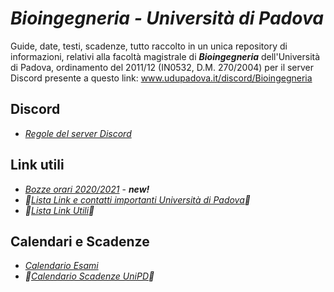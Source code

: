 # ***Bioingegneria** - Università di Padova*

Guide, date, testi, scadenze, tutto raccolto in un unica repository di informazioni, relativi alla facoltà magistrale di ***Bioingegneria*** dell'Università di Padova, ordinamento del 2011/12 (IN0532, D.M. 270/2004) per il server Discord presente a questo link: www.udupadova.it/discord/Bioingegneria

## Discord

<!-- -- ***🚧[Guida all'utilizzo di Discord su mobile]🚧(http://tiny.cc/guidaDiscord)***-->
- *[Regole del server Discord](/Dati/Altro/regole.md)*

## Link utili

- *[Bozze orari 2020/2021](Dati/Calendari/README.md)* - ***new!***
- *🚧[Lista Link e contatti importanti Università di Padova](Dati/Guide/Link%20e%20Contatti%20UniPD.md)🚧*
- *🚧[Lista Link Utili](/Dati/Guide/Link%20utili.md)🚧*

## Calendari e Scadenze

- *[Calendario Esami](http://agendastudentiunipd.easystaff.it/index.php?view=easytest&_lang=it)*
- *🚧[Calendario Scadenze UniPD](/Dati/Calendari/Scadenze%20UniPD.md)🚧*

